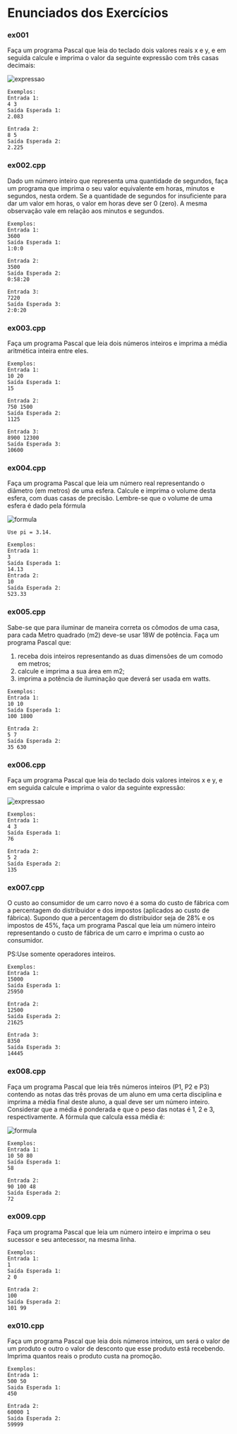 # Enunciados dos Exercícios

### ex001

Faça um programa Pascal que leia do teclado dois valores reais x e y, e em seguida calcule e imprima o valor da seguinte expressão com três casas decimais:


![expressao](https://i.imgur.com/o2xHeW6.png "expressao")

```
Exemplos:
Entrada 1:
4 3
Saída Esperada 1:
2.083

Entrada 2:
8 5
Saída Esperada 2:
2.225
```

### ex002.cpp


Dado um número inteiro que representa uma quantidade de segundos, faça um programa que imprima o seu valor equivalente em horas, minutos e segundos, nesta ordem. Se a quantidade de segundos for insuficiente para dar um valor em horas, o valor em horas deve ser 0 (zero). A mesma observação vale em relação aos minutos e segundos.

```
Exemplos:
Entrada 1:
3600
Saída Esperada 1:
1:0:0

Entrada 2:
3500
Saída Esperada 2:
0:58:20

Entrada 3:
7220
Saída Esperada 3:
2:0:20
```


### ex003.cpp

Faça um programa Pascal que leia dois números inteiros e imprima a média aritmética inteira entre eles.

```
Exemplos:
Entrada 1:
10 20
Saída Esperada 1:
15

Entrada 2:
750 1500
Saída Esperada 2:
1125

Entrada 3:
8900 12300
Saída Esperada 3:
10600
```


### ex004.cpp

Faça um programa Pascal que leia um número real representando o diâmetro (em metros) de uma esfera. Calcule e imprima o volume desta esfera, com duas casas de precisão.
Lembre-se que o volume de uma esfera é dado pela fórmula

![formula](https://i.imgur.com/8bfDpTX.png "formula")

```
Use pi = 3.14.

Exemplos:
Entrada 1:
3
Saída Esperada 1:
14.13
Entrada 2:
10
Saída Esperada 2:
523.33
```

### ex005.cpp

Sabe-se que para iluminar de maneira correta os cômodos de uma casa, para cada Metro quadrado (m2) deve-se usar 18W de potência.
Faça um programa Pascal que:

1. receba dois inteiros representando as duas dimensões de um comodo em metros;
2. calcule e imprima a sua área em m2;
3. imprima a potência de iluminação que deverá ser usada em watts.

```
Exemplos:
Entrada 1:
10 10
Saída Esperada 1:
100 1800

Entrada 2:
5 7
Saída Esperada 2:
35 630
```


### ex006.cpp

Faça um programa Pascal que leia do teclado dois valores inteiros x e y, e em seguida calcule e imprima o valor da seguinte expressão:

![expressao](https://i.imgur.com/vczec4n.png "expressao")

```
Exemplos:
Entrada 1:
4 3
Saída Esperada 1:
76

Entrada 2:
5 2
Saída Esperada 2:
135
```

### ex007.cpp

O custo ao consumidor de um carro novo é a soma do custo de fábrica com a percentagem do distribuidor e dos impostos (aplicados ao custo de fábrica).
Supondo que a percentagem do distribuidor seja de 28% e os impostos de 45%, faça um programa Pascal que leia um número inteiro representando o custo de fábrica de um carro e imprima o custo ao consumidor.

PS:Use somente operadores inteiros.

```
Exemplos:
Entrada 1:
15000
Saída Esperada 1:
25950

Entrada 2:
12500
Saída Esperada 2:
21625

Entrada 3:
8350
Saída Esperada 3:
14445
```


### ex008.cpp

Faça um programa Pascal que leia três números inteiros (P1, P2 e P3) contendo as notas das três provas de um aluno em uma certa disciplina e imprima a média final deste aluno, a qual deve ser um número inteiro. Considerar que a média é ponderada e que o peso das notas é 1, 2 e 3, respectivamente. A fórmula que calcula essa média é:

![formula](https://i.imgur.com/GKlQros.png "formula")

```
Exemplos:
Entrada 1:
10 50 80
Saída Esperada 1:
58

Entrada 2:
90 100 48
Saída Esperada 2:
72
```


### ex009.cpp

Faça um programa Pascal que leia um número inteiro e imprima o seu sucessor e seu antecessor, na mesma linha.

```
Exemplos:
Entrada 1:
1
Saída Esperada 1:
2 0

Entrada 2:
100
Saída Esperada 2:
101 99
```


### ex010.cpp

Faça um programa Pascal que leia dois números inteiros, um será o valor de um produto e outro o valor de desconto que esse produto está recebendo.
Imprima quantos reais o produto custa na promoção.

```
Exemplos:
Entrada 1:
500 50
Saida Esperada 1:
450

Entrada 2:
60000 1
Saída Esperada 2:
59999
```
